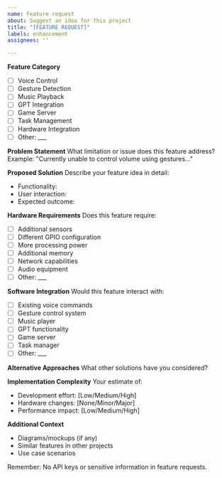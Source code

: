 ```yaml
---
name: Feature request
about: Suggest an idea for this project
title: "[FEATURE REQUEST]"
labels: enhancement
assignees: ''

---
```


**Feature Category**
- [ ] Voice Control
- [ ] Gesture Detection
- [ ] Music Playback
- [ ] GPT Integration
- [ ] Game Server
- [ ] Task Management
- [ ] Hardware Integration
- [ ] Other: ___

**Problem Statement**
What limitation or issue does this feature address? Example: "Currently unable to control volume using gestures..."

**Proposed Solution**
Describe your feature idea in detail:
- Functionality:
- User interaction:
- Expected outcome:

**Hardware Requirements**
Does this feature require:
- [ ] Additional sensors
- [ ] Different GPIO configuration
- [ ] More processing power
- [ ] Additional memory
- [ ] Network capabilities
- [ ] Audio equipment
- [ ] Other: ___

**Software Integration**
Would this feature interact with:
- [ ] Existing voice commands
- [ ] Gesture control system
- [ ] Music player
- [ ] GPT functionality
- [ ] Game server
- [ ] Task manager
- [ ] Other: ___

**Alternative Approaches**
What other solutions have you considered?

**Implementation Complexity**
Your estimate of:
- Development effort: [Low/Medium/High]
- Hardware changes: [None/Minor/Major]
- Performance impact: [Low/Medium/High]

**Additional Context**
- Diagrams/mockups (if any)
- Similar features in other projects
- Use case scenarios

Remember: No API keys or sensitive information in feature requests.

